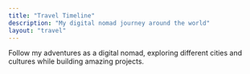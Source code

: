 ```yaml
---
title: "Travel Timeline"
description: "My digital nomad journey around the world"
layout: "travel"
---
```


Follow my adventures as a digital nomad, exploring different cities and cultures while building amazing projects.